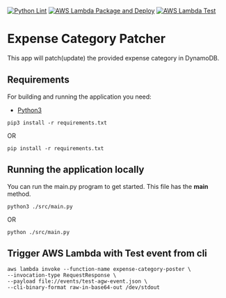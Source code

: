 [![Python Lint](https://github.com/pawanJ09/expense-category-poster/actions/workflows/python-lint.yml/badge.svg)](https://github.com/pawanJ09/expense-category-poster/actions/workflows/python-lint.yml)
[![AWS Lambda Package and Deploy](https://github.com/pawanJ09/expense-category-poster/actions/workflows/aws-lambda-package-deploy.yml/badge.svg)](https://github.com/pawanJ09/expense-category-poster/actions/workflows/aws-lambda-package-deploy.yml)
[![AWS Lambda Test](https://github.com/pawanJ09/expense-category-poster/actions/workflows/aws-lambda-test.yml/badge.svg)](https://github.com/pawanJ09/expense-category-poster/actions/workflows/aws-lambda-test.yml)

# Expense Category Patcher

This app will patch(update) the provided expense category in DynamoDB.

## Requirements

For building and running the application you need:

- [Python3](https://www.python.org/downloads/)

```shell
pip3 install -r requirements.txt
```
OR
```shell
pip install -r requirements.txt
```

## Running the application locally

You can run the main.py program to get started. This file has the __main__ method.

```shell
python3 ./src/main.py
```
OR
```shell
python ./src/main.py
```

## Trigger AWS Lambda with Test event from cli

```shell
aws lambda invoke --function-name expense-category-poster \
--invocation-type RequestResponse \
--payload file://events/test-agw-event.json \
--cli-binary-format raw-in-base64-out /dev/stdout
```
